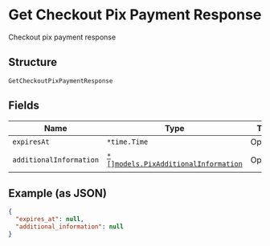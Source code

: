 
# Get Checkout Pix Payment Response

Checkout pix payment response

## Structure

`GetCheckoutPixPaymentResponse`

## Fields

| Name | Type | Tags | Description |
|  --- | --- | --- | --- |
| `expiresAt` | `*time.Time` | Optional | Expires at |
| `additionalInformation` | [`*[]models.PixAdditionalInformation`](../../doc/models/pix-additional-information.md) | Optional | Additional information |

## Example (as JSON)

```json
{
  "expires_at": null,
  "additional_information": null
}
```

